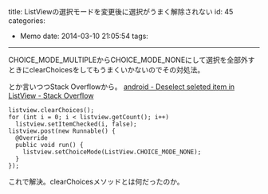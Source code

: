 title: ListViewの選択モードを変更後に選択がうまく解除されない
id: 45
categories:
  - Memo
date: 2014-03-10 21:05:54
tags:
---
CHOICE_MODE_MULTIPLEからCHOICE_MODE_NONEにして選択を全部外すときにclearChoicesをしてもうまくいかないのでその対処法。

<!--more-->

とか言いつつStack Overflowから。
[android - Deselect seleted item in ListView - Stack Overflow](http://stackoverflow.com/questions/17751129/deselect-seleted-item-in-listview)

```
listview.clearChoices();
for (int i = 0; i < listview.getCount(); i++)
  listview.setItemChecked(i, false);
listview.post(new Runnable() {
  @Override
  public void run() {
    listview.setChoiceMode(ListView.CHOICE_MODE_NONE);
  }
});
```

これで解決。clearChoicesメソッドとは何だったのか。